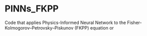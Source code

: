 # PINNs_FKPP

Code that applies Physics-Informed Neural Network to the Fisher-Kolmogorov–Petrovsky–Piskunov (FKPP) equation or
